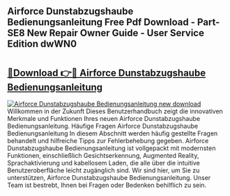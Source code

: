## Airforce Dunstabzugshaube Bedienungsanleitung Free Pdf Download - Part-SE8 New Repair Owner Guide - User Service Edition dwWN0

# <h2><a href="http://df4rzuh.blite.top/?on=Airforce+Dunstabzugshaube+Bedienungsanleitung">🔗Download 👉🔴 Airforce Dunstabzugshaube Bedienungsanleitung</a></h2>

[![Airforce Dunstabzugshaube Bedienungsanleitung new download](https://i.imgur.com/lujVjoI.png)](http://df4rzuh.blite.top/?on=Airforce+Dunstabzugshaube+Bedienungsanleitung)
Willkommen in der Zukunft Dieses Benutzerhandbuch zeigt die innovativen Merkmale und Funktionen Ihres neuen Airforce Dunstabzugshaube Bedienungsanleitung. Häufige Fragen Airforce Dunstabzugshaube Bedienungsanleitung In diesem Abschnitt werden häufig gestellte Fragen behandelt und hilfreiche Tipps zur Fehlerbehebung gegeben. Airforce Dunstabzugshaube Bedienungsanleitung ist vollgepackt mit modernsten Funktionen, einschließlich Gesichtserkennung, Augmented Reality, Sprachaktivierung und kabellosem Laden, die alle über die intuitive Benutzeroberfläche leicht zugänglich sind. Wir sind hier, um Sie zu unterstützen, Airforce Dunstabzugshaube Bedienungsanleitung. Unser Team ist bestrebt, Ihnen bei Fragen oder Bedenken behilflich zu sein.
